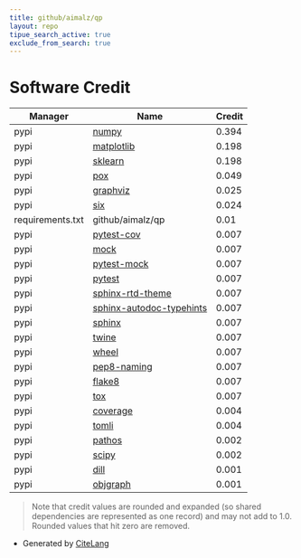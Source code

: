 ```yaml
---
title: github/aimalz/qp
layout: repo
tipue_search_active: true
exclude_from_search: true
---
```

# Software Credit

|Manager|Name|Credit|
|-------|----|------|
|pypi|[numpy](https://www.numpy.org)|0.394|
|pypi|[matplotlib](https://matplotlib.org)|0.198|
|pypi|[sklearn](https://pypi.python.org/pypi/scikit-learn/)|0.198|
|pypi|[pox](https://github.com/uqfoundation/pox)|0.049|
|pypi|[graphviz](https://github.com/xflr6/graphviz)|0.025|
|pypi|[six](https://github.com/benjaminp/six)|0.024|
|requirements.txt|github/aimalz/qp|0.01|
|pypi|[pytest-cov](https://github.com/pytest-dev/pytest-cov)|0.007|
|pypi|[mock](https://pypi.org/project/mock)|0.007|
|pypi|[pytest-mock](https://pypi.org/project/pytest-mock)|0.007|
|pypi|[pytest](https://pypi.org/project/pytest)|0.007|
|pypi|[sphinx-rtd-theme](https://pypi.org/project/sphinx-rtd-theme)|0.007|
|pypi|[sphinx-autodoc-typehints](https://pypi.org/project/sphinx-autodoc-typehints)|0.007|
|pypi|[sphinx](https://pypi.org/project/sphinx)|0.007|
|pypi|[twine](https://pypi.org/project/twine)|0.007|
|pypi|[wheel](https://pypi.org/project/wheel)|0.007|
|pypi|[pep8-naming](https://pypi.org/project/pep8-naming)|0.007|
|pypi|[flake8](https://pypi.org/project/flake8)|0.007|
|pypi|[tox](https://pypi.org/project/tox)|0.007|
|pypi|[coverage](https://github.com/nedbat/coveragepy)|0.004|
|pypi|[tomli](https://pypi.org/project/tomli)|0.004|
|pypi|[pathos](https://github.com/uqfoundation/pathos)|0.002|
|pypi|[scipy](https://www.scipy.org)|0.002|
|pypi|[dill](https://github.com/uqfoundation/dill)|0.001|
|pypi|[objgraph](https://mg.pov.lt/objgraph/)|0.001|


> Note that credit values are rounded and expanded (so shared dependencies are represented as one record) and may not add to 1.0. Rounded values that hit zero are removed.


- Generated by [CiteLang](https://github.com/vsoch/citelang)
